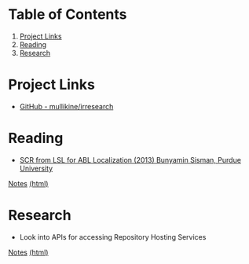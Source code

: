 
# Table of Contents

1.  [Project Links](#org39a7d3f)
2.  [Reading](#org96fb639)
3.  [Research](#orgebff4dc)


<a id="org39a7d3f"></a>

# Project Links

-   [GitHub - mullikine/irresearch](https://github.com/mullikine/irresearch/)


<a id="org96fb639"></a>

# Reading

-   [SCR from LSL for ABL Localization (2013) Bunyamin Sisman, Purdue University](https://docs.lib.purdue.edu/open_access_dissertations/66/)

[Notes](Notes%20on%20SCR%20from%20LSL%20for%20ABL.md) [(html)](http://htmlpreview.github.com/?https://github.com/mullikine/irresearch/blob/master/Notes%20on%20SCR%20from%20LSL%20for%20ABL.html)


<a id="orgebff4dc"></a>

# Research

-   Look into APIs for accessing Repository Hosting Services

[Notes](Repository_Hosting_Services_research.md) [(html)](http://htmlpreview.github.com/?https://github.com/mullikine/irresearch/blob/master/Repository_Hosting_Services_research.html)

